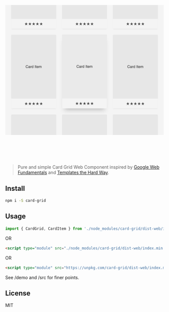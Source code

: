 <h1 align="center">
  <br>
  <img width="600" src="https://raw.githubusercontent.com/pinkhominid/card-grid/master/demo/demo.png" alt="Card Grid">
  <br>
  <br>
  <br>
</h1>

> Pure and simple Card Grid Web Component inspired by [Google Web Fundamentals](https://developers.google.com/web/fundamentals/web-components/) and [Templates the Hard Way](https://github.com/matthewp/templates-the-hard-way).

## Install
```sh
npm i -S card-grid
```

## Usage
```javascript
import { CardGrid, CardItem } from './node_modules/card-grid/dist-web/index.js';
```
OR
```html
<script type="module" src="./node_modules/card-grid/dist-web/index.min.js" async></script>
```
OR
```html
<script type="module" src="https://unpkg.com/card-grid/dist-web/index.min.js" async></script>
```
See /demo and /src for finer points.

## License
MIT